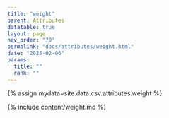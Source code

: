 ```yaml
---
title: "weight"
parent: Attributes
datatable: true
layout: page
nav_order: "70"
permalink: "docs/attributes/weight.html"
date: "2025-02-06"
params:
  title: ""
  rank: ""
---
```

{% assign mydata=site.data.csv.attributes.weight %} 

{% include content/weight.md %}
